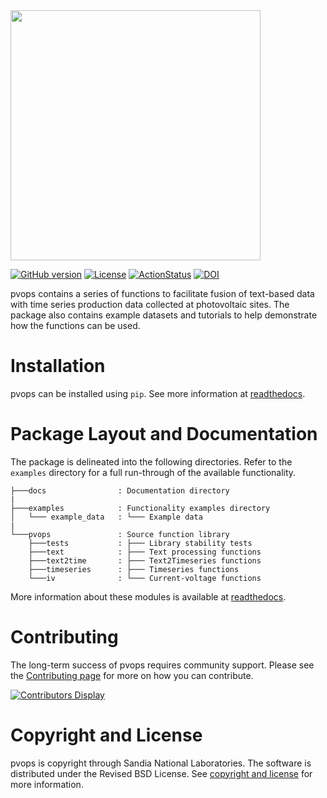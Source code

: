 <img src="https://github.com/tgunda/pvOps/blob/master/docs/assets/pvops_full_logo.svg" width="400" />

[![GitHub version](https://badge.fury.io/gh/tgunda%2FpvOps.svg)](https://badge.fury.io/gh/tgunda%2FpvOps)
[![License](https://img.shields.io/pypi/l/pvOps?color=green)](https://github.com/tgunda/pvOps/blob/master/LICENSE)
[![ActionStatus](https://github.com/tgunda/pvOps/workflows/lint%20and%20test/badge.svg)](https://github.com/tgunda/pvOps/actions)
[![DOI](https://zenodo.org/badge/289032705.svg)](https://zenodo.org/badge/latestdoi/289032705)

pvops contains a series of functions to facilitate fusion of text-based data with time series production data collected at photovoltaic sites. The package also contains example datasets and tutorials to help demonstrate how the functions can be used.

Installation
=============
pvops can be installed using `pip`. See more information at [readthedocs](https://pvops.readthedocs.io/en/latest/).


Package Layout and Documentation
==============

The package is delineated into the following directories. Refer to the `examples` directory for a full run-through of the available functionality.
```
├───docs                : Documentation directory
|
├───examples            : Functionality examples directory
│   └─── example_data   : └─── Example data
|
└───pvops               : Source function library
    ├───tests           : ├─── Library stability tests
    ├───text            : ├─── Text processing functions
    ├───text2time       : ├─── Text2Timeseries functions
    ├───timeseries      : ├─── Timeseries functions
    └───iv              : └─── Current-voltage functions
```

More information about these modules is available at [readthedocs](https://pvops.readthedocs.io/en/latest/).

Contributing
============

The long-term success of pvops requires community support. Please see the [Contributing page](https://pvops.readthedocs.io/en/latest/) for more on how you can contribute.

[![Contributors Display](https://badges.pufler.dev/contributors/tgunda/pvOps?size=50&padding=5&bots=true)](https://badges.pufler.dev)

Copyright and License
=======

pvops is copyright through Sandia National Laboratories. The software is distributed under the Revised BSD License. See [copyright and license](https://github.com/tgunda/pvops/blob/master/LICENSE) for more information.

